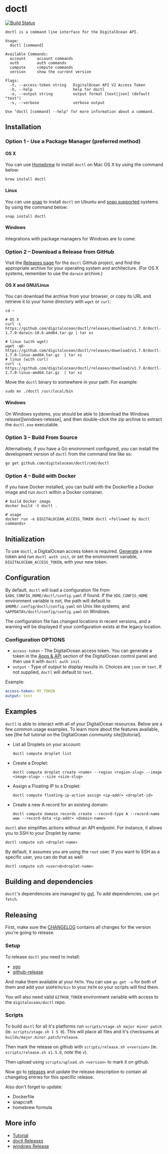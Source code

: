 # doctl

[![Build Status](https://travis-ci.org/digitalocean/doctl.svg?branch=master)](https://travis-ci.org/digitalocean/doctl)

```
doctl is a command line interface for the DigitalOcean API.

Usage:
  doctl [command]

Available Commands:
  account     account commands
  auth        auth commands
  compute     compute commands
  version     show the current version

Flags:
  -t, --access-token string   DigitalOcean API V2 Access Token
  -h, --help                  help for doctl
  -o, --output string         output format [text|json] (default "text")
  -v, --verbose               verbose output

Use "doctl [command] --help" for more information about a command.
```

## Installation

### Option 1 - Use a Package Manager (preferred method)

#### OS X

You can use [Homebrew](http://brew.sh) to install `doctl` on Mac OS X by using the command below:

```
brew install doctl
```

#### Linux

You can use [snap](https://snapcraft.io) to install `doctl` on Ubuntu and [snap supported](https://snapcraft.io/docs/core/install) systems by using the command below:

```
snap install doctl
```

#### Windows

Integrations with package managers for Windows are to come.

### Option 2 – Download a Release from GitHub

Visit the [Releases page](https://github.com/digitalocean/doctl/releases) for the `doctl` GitHub project, and find the appropriate archive for your operating system and architecture.  (For OS X systems, remember to use the `darwin` archive.)

#### OS X and GNU/Linux

You can download the archive from your browser, or copy its URL and retrieve it to your home directory with `wget` or `curl`:

```
cd ~

# OS X
curl -L https://github.com/digitalocean/doctl/releases/download/v1.7.0/doctl-1.7.0-darwin-10.6-amd64.tar.gz | tar xz

# linux (with wget)
wget -qO- https://github.com/digitalocean/doctl/releases/download/v1.7.0/doctl-1.7.0-linux-amd64.tar.gz  | tar xz
# linux (with curl)
curl -L https://github.com/digitalocean/doctl/releases/download/v1.7.0/doctl-1.7.0-linux-amd64.tar.gz  | tar xz
```

Move the `doctl` binary to somewhere in your path.  For example:

```
sudo mv ./doctl /usr/local/bin
```

#### Windows

On Windows systems, you should be able to [download the Windows release][windows-release], and then double-click the zip archive to extract the `doctl.exe` executable.

### Option 3 – Build From Source

Alternatively, if you have a Go environment configured, you can install the development version of `doctl` from the command line like so:

```
go get github.com/digitalocean/doctl/cmd/doctl
```

### Option 4 – Build with Docker

If you have Docker installed, you can build with the Dockerfile a Docker image and run `doctl` within a Docker container.

```
# build Docker image
docker build -t doctl .

# usage
docker run -e DIGITALOCEAN_ACCESS_TOKEN doctl <followed by doctl commands>
```

## Initialization

To use `doctl`, a DigitalOcean access token is required. [Generate](https://cloud.digitalocean.com/settings/api/tokens)
a new token and run `doctl auth init`, or set the environment variable, `DIGITALOCEAN_ACCESS_TOKEN`, with your new
token.

## Configuration

By default, `doctl` will load a configuration file from `$XDG_CONFIG_HOME/doctl/config.yaml` if found. If
the `XDG_CONFIG_HOME` environment variable is not, the path will default to `$HOME/.config/doctl/config.yaml` on
Unix like systems, and `%APPDATA%/doctl/config/config.yaml` on Windows.

The configuration file has changed locations in recent versions, and a warning will be displayed if your configuration
exists at the legacy location.

### Configuration OPTIONS

* `access-token` - The DigitalOcean access token. You can generate a token in the
[Apps & API](https://cloud.digitalocean.com/settings/api/tokens) section of the DigitalOcean control panel and then use it
with `doctl auth init`.
* `output` - Type of output to display results in. Choices are `json` or `text`. If not supplied, `doctl` will default
 to `text`.

Example:

```yaml
access-token: MY_TOKEN
output: text
```

## Examples

`doctl` is able to interact with all of your DigitalOcean resources. Below are a few common usage examples. To learn more about the features available, see [the full tutorial on the DigitalOcean community site][tutorial].

* List all Droplets on your account:

    `doctl compute droplet list`

* Create a Droplet:

    `doctl compute droplet create <name> --region <region-slug> --image <image-slug> --size <size-slug>`

* Assign a Floating IP to a Droplet:

    `doctl compute floating-ip-action assign <ip-addr> <droplet-id>`

* Create a new A record for an existing domain:

    `doctl compute domain records create --record-type A --record-name www --record-data <ip-addr> <domain-name>`

`doctl` also simplifies actions without an API endpoint. For instance, it allows you to SSH to your Droplet by name:

    doctl compute ssh <droplet-name>

By default, it assumes you are using the `root` user. If you want to SSH as a specific user, you can do that as well:

    doctl compute ssh <user>@<droplet-name>

## Building and dependencies

`doctl`'s dependencies are managed by [gvt](https://github.com/FiloSottile/gvt). To add dependencies, use `gvt fetch`.

## Releasing

First, make sure the [CHANGELOG](https://github.com/digitalocean/doctl/blob/master/CHANGELOG.md)
contains all changes for the version you're going to release.

### Setup

To release `doctl` you need to install:

* [xgo](https://github.com/karalabe/xgo)
* [github-release](https://github.com/aktau/github-release)

And make them available at your `PATH`. You can use `go get -u` for both of them and add your
`$GOPATH/bin` to your `PATH` so your scripts will find them.

You will also need valid `GITHUB_TOKEN` environment variable with access to the `digitalocean/doctl` repo.

### Scripts

To build `doctl` for all it's platforms run `scripts/stage.sh major minor patch` 
(ie. `scripts/stage.sh 1 5 0`). This will place all files and it's checksums 
at `builds/major.minor.patch/release`.

Then mark the release on github with `scripts/release.sh v<version>` (ie. `scripts/release.sh v1.5.0`, _note_ the `v`).

Then upload using `scripts/upload.sh <version>` to mark it on github.

Now go to [releases](https://github.com/digitalocean/doctl/releases) and update the release
description to contain all changelog entries for this specific release.

Also don't forget to update:
- Dockerfile
- snapcraft
- homebrew formula

## More info

* [Tutorial](https://www.digitalocean.com/community/tutorials/how-to-use-doctl-the-official-digitalocean-command-line-client)
* [doctl Releases](https://github.com/digitalocean/doctl/releases)
* [windows Release](https://github.com/digitalocean/doctl/releases/download/v1.7.0/doctl-1.7.0-windows-4.0-amd64.zip)
